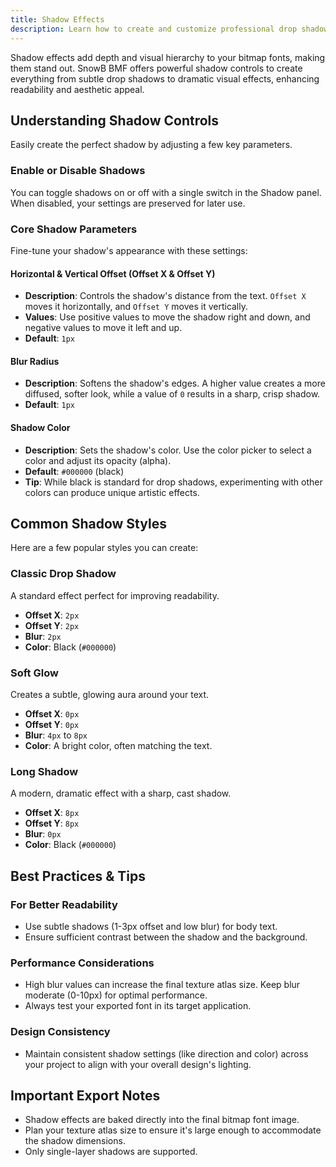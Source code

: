 ```yaml
---
title: Shadow Effects
description: Learn how to create and customize professional drop shadows and text effects for your bitmap fonts. Optimize font appearance with adjustable offset, blur, and color.
---
```


Shadow effects add depth and visual hierarchy to your bitmap fonts, making them stand out. SnowB BMF offers powerful shadow controls to create everything from subtle drop shadows to dramatic visual effects, enhancing readability and aesthetic appeal.

## Understanding Shadow Controls

Easily create the perfect shadow by adjusting a few key parameters.

### Enable or Disable Shadows

You can toggle shadows on or off with a single switch in the Shadow panel. When disabled, your settings are preserved for later use.

### Core Shadow Parameters

Fine-tune your shadow's appearance with these settings:

#### Horizontal & Vertical Offset (Offset X & Offset Y)
- **Description**: Controls the shadow's distance from the text. `Offset X` moves it horizontally, and `Offset Y` moves it vertically.
- **Values**: Use positive values to move the shadow right and down, and negative values to move it left and up.
- **Default**: `1px`

#### Blur Radius
- **Description**: Softens the shadow's edges. A higher value creates a more diffused, softer look, while a value of `0` results in a sharp, crisp shadow.
- **Default**: `1px`

#### Shadow Color
- **Description**: Sets the shadow's color. Use the color picker to select a color and adjust its opacity (alpha).
- **Default**: `#000000` (black)
- **Tip**: While black is standard for drop shadows, experimenting with other colors can produce unique artistic effects.

## Common Shadow Styles

Here are a few popular styles you can create:

### Classic Drop Shadow
A standard effect perfect for improving readability.
- **Offset X**: `2px`
- **Offset Y**: `2px`
- **Blur**: `2px`
- **Color**: Black (`#000000`)

### Soft Glow
Creates a subtle, glowing aura around your text.
- **Offset X**: `0px`
- **Offset Y**: `0px`
- **Blur**: `4px` to `8px`
- **Color**: A bright color, often matching the text.

### Long Shadow
A modern, dramatic effect with a sharp, cast shadow.
- **Offset X**: `8px`
- **Offset Y**: `8px`
- **Blur**: `0px`
- **Color**: Black (`#000000`)

## Best Practices & Tips

### For Better Readability
- Use subtle shadows (1-3px offset and low blur) for body text.
- Ensure sufficient contrast between the shadow and the background.

### Performance Considerations
- High blur values can increase the final texture atlas size. Keep blur moderate (0-10px) for optimal performance.
- Always test your exported font in its target application.

### Design Consistency
- Maintain consistent shadow settings (like direction and color) across your project to align with your overall design's lighting.

## Important Export Notes
- Shadow effects are baked directly into the final bitmap font image.
- Plan your texture atlas size to ensure it's large enough to accommodate the shadow dimensions.
- Only single-layer shadows are supported.
